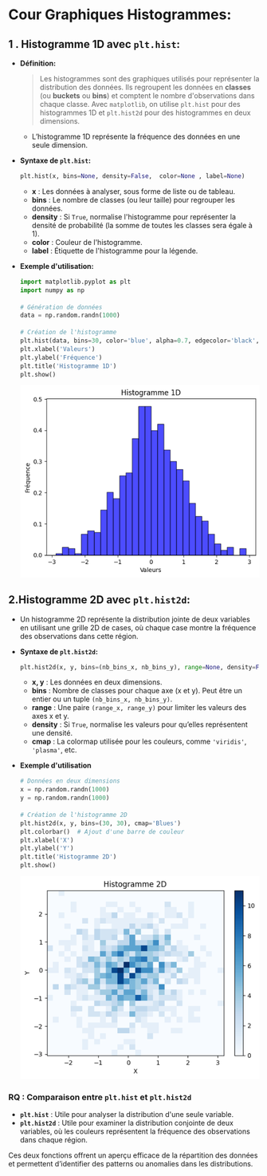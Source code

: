 # Cour  **Graphiques Histogrammes:**


## 1 . **Histogramme 1D avec `plt.hist`:**

- **Définition:**

    > Les histogrammes sont des graphiques utilisés pour représenter la distribution des données. Ils regroupent les données en **classes** (ou **buckets** ou **bins**) et comptent le nombre d'observations dans chaque classe. Avec `matplotlib`, on utilise `plt.hist` pour des histogrammes 1D et `plt.hist2d` pour des histogrammes en deux dimensions.

    -   L’histogramme 1D représente la fréquence des données en une seule dimension.

-   **Syntaxe de `plt.hist`:**

    ```python
    plt.hist(x, bins=None, density=False,  color=None , label=None)
    ```

    -   **x** : Les données à analyser, sous forme de liste ou de tableau.
    -   **bins** : Le nombre de classes (ou leur taille) pour regrouper les données. 
    -   **density** : Si `True`, normalise l'histogramme pour représenter la densité de probabilité (la somme de toutes les classes sera égale à 1).
    -   **color** : Couleur de l'histogramme.
    -   **label** : Étiquette de l'histogramme pour la légende.

-   **Exemple d'utilisation:**

    ```python
    import matplotlib.pyplot as plt
    import numpy as np

    # Génération de données
    data = np.random.randn(1000)

    # Création de l'histogramme
    plt.hist(data, bins=30, color='blue', alpha=0.7, edgecolor='black', density=True)
    plt.xlabel('Valeurs')
    plt.ylabel('Fréquence')
    plt.title('Histogramme 1D')
    plt.show()
    ```

    ![alt text](images/hist1d.png)

## 2.**Histogramme 2D avec `plt.hist2d`:**

-   Un histogramme 2D représente la distribution jointe de deux variables en utilisant une grille 2D de cases, où chaque case montre la fréquence des observations dans cette région.

-   **Syntaxe de `plt.hist2d`:**

    ```python
    plt.hist2d(x, y, bins=(nb_bins_x, nb_bins_y), range=None, density=False, cmap=None)
    ```

    -   **x, y** : Les données en deux dimensions.
    -   **bins** : Nombre de classes pour chaque axe (x et y). Peut être un entier ou un tuple `(nb_bins_x, nb_bins_y)`.
    -   **range** : Une paire `(range_x, range_y)` pour limiter les valeurs des axes x et y.
    -   **density** : Si `True`, normalise les valeurs pour qu’elles représentent une densité.
    -   **cmap** : La colormap utilisée pour les couleurs, comme `'viridis'`, `'plasma'`, etc.

-   **Exemple d'utilisation**

    ```python
    # Données en deux dimensions
    x = np.random.randn(1000)
    y = np.random.randn(1000)

    # Création de l'histogramme 2D
    plt.hist2d(x, y, bins=(30, 30), cmap='Blues')
    plt.colorbar()  # Ajout d'une barre de couleur
    plt.xlabel('X')
    plt.ylabel('Y')
    plt.title('Histogramme 2D')
    plt.show()
    ```

    ![alt text](images/hist2d.png)

### RQ : **Comparaison entre `plt.hist` et `plt.hist2d`**

-   **`plt.hist`** : Utile pour analyser la distribution d'une seule variable.
-   **`plt.hist2d`** : Utile pour examiner la distribution conjointe de deux variables, où les couleurs représentent la fréquence des observations dans chaque région.

Ces deux fonctions offrent un aperçu efficace de la répartition des données et permettent d’identifier des patterns ou anomalies dans les distributions.
